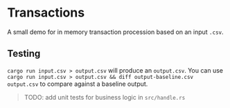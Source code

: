 # Transactions

A small demo for in memory transaction procession based on an input `.csv`.

## Testing

`cargo run input.csv > output.csv` will produce an `output.csv`. You can use `cargo run input.csv > output.csv && diff output-baseline.csv output.csv` to compare against a baseline output.

> TODO: add unit tests for business logic in `src/handle.rs`

